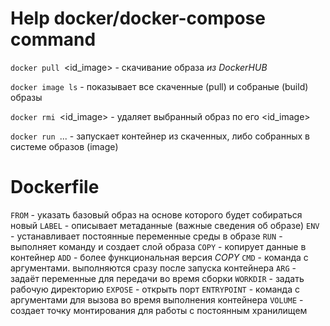 # Help docker/docker-compose command


`docker pull `<id_image> - скачивание образа _из DockerHUB_

`docker image ls` - показывает все скаченные (pull) и собраные (build) образы

`docker rmi `<id_image> - удаляет выбранный образ по его <id_image>

`docker run `... - запускает контейнер из скаченных, либо собранных в системе образов (image)

# Dockerfile

`FROM` - указать базовый образ на основе которого будет собираться новый
`LABEL` - описывает метаданные (важные сведения об образе)
`ENV` - устанавливает постоянные переменные среды в образе
`RUN` - выполняет команду и создает слой образа
`COPY` - копирует данные в контейнер
`ADD` - более функциональная версия _COPY_
`CMD` - команда с аргументами. выполняются сразу после запуска контейнера
`ARG` - задаёт переменные для передачи во время сборки
`WORKDIR` - задать рабочую директорию
`EXPOSE` - открыть порт
`ENTRYPOINT` - команда с аргументами для вызова во время выполнения контейнера
`VOLUME` - создает точку монтирования для работы с постоянным хранилищем
